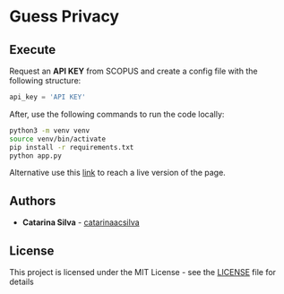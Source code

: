 # Guess Privacy


## Execute

Request an **API KEY** from SCOPUS and create a config file with the following structure:

```python
api_key = 'API KEY'
```

After, use the following commands to run the code locally:

```bash
python3 -m venv venv
source venv/bin/activate
pip install -r requirements.txt
python app.py
```

Alternative use this [link](ua.pt) to reach a live version of the page.


## Authors

* **Catarina Silva** - [catarinaacsilva](https://github.com/catarinaacsilva)

## License

This project is licensed under the MIT License - see the [LICENSE](LICENSE) file for details
